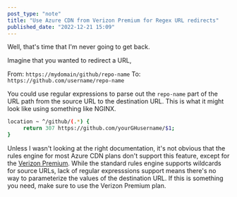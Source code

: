 ```yaml
---
post_type: "note" 
title: "Use Azure CDN from Verizon Premium for Regex URL redirects"
published_date: "2022-12-21 15:09"
---
```


Well, that's time that I'm never going to get back. 

Imagine that you wanted to redirect a URL,

From: `https://mydomain/github/repo-name`
To: `https://github.com/username/repo-name`

You could use regular expressions to parse out the `repo-name` part of the URL path from the source URL to the destination URL. This is what it might look like using something like NGINX.

```bash
location ~ ^/github/(.*) {
     return 307 https://github.com/yourGHusername/$1;
}
```

Unless I wasn't looking at the right documentation, it's not obvious that the rules engine for most Azure CDN plans don't support this feature, except for the [Verizon Premium](https://learn.microsoft.com/azure/cdn/cdn-verizon-premium-rules-engine-reference-features). While the standard rules engine supports wildcards for source URLs, lack of regular expresssions support means there's no way to parameterize the values of the destination URL. If this is something  you need, make sure to use the Verizon Premium plan.
